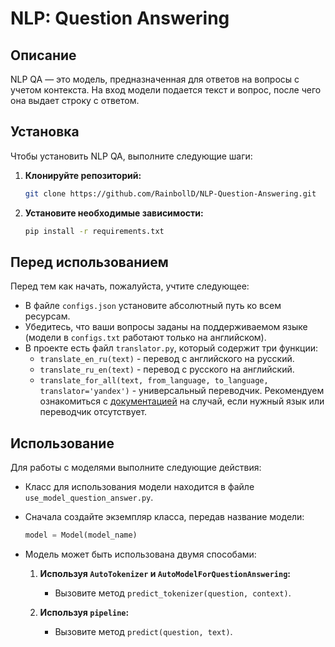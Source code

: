 # NLP: Question Answering

## Описание

NLP QA — это модель, предназначенная для ответов на вопросы с учетом контекста. На вход модели подается текст и вопрос, после чего она выдает строку с ответом.

## Установка

Чтобы установить NLP QA, выполните следующие шаги:

1. **Клонируйте репозиторий:**
   ```bash
   git clone https://github.com/RainbollD/NLP-Question-Answering.git
   ```

2. **Установите необходимые зависимости:**
   ```bash
   pip install -r requirements.txt
   ```

## Перед использованием

Перед тем как начать, пожалуйста, учтите следующее:

- В файле `configs.json` установите абсолютный путь ко всем ресурсам.
- Убедитесь, что ваши вопросы заданы на поддерживаемом языке (модели в `configs.txt` работают только на английском).
- В проекте есть файл `translator.py`, который содержит три функции:
  - `translate_en_ru(text)` - перевод с английского на русский.
  - `translate_ru_en(text)` - перевод с русского на английский.
  - `translate_for_all(text, from_language, to_language, translator='yandex')` - универсальный переводчик. Рекомендуем ознакомиться с [документацией](https://pypi.org/project/translators/) на случай, если нужный язык или переводчик отсутствует.

## Использование

Для работы с моделями выполните следующие действия:

- Класс для использования модели находится в файле `use_model_question_answer.py`.

- Сначала создайте экземпляр класса, передав название модели:
  ```python
  model = Model(model_name)
  ```

- Модель может быть использована двумя способами:

  1. **Используя `AutoTokenizer` и `AutoModelForQuestionAnswering`:**
     - Вызовите метод `predict_tokenizer(question, context)`.
  
  2. **Используя `pipeline`:**
     - Вызовите метод `predict(question, text)`.